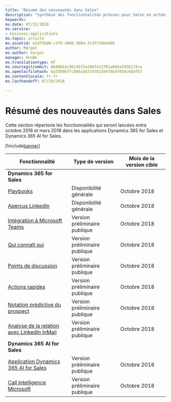 ```yaml
---
title: "Résumé des nouveautés dans Sales"
description: "Synthèse des fonctionnalités prévues pour Sales en octobre 2018"
keywords: 
ms.date: 07/22/2018
ms.service:
- business-applications
ms.topic: article
ms.assetid: e1df5b00-c3f0-d808-3804-3c4f758b8406
author: MargoC
ms.author: margoc
manager: AnnBe
ms.translationtype: HT
ms.sourcegitcommit: 0b40bb3c98145f5a260f412701a884a5936174ce
ms.openlocfilehash: 6a3589b7fc806a16724781b94f9bdf059c9dafb7
ms.contentlocale: fr-fr
ms.lasthandoff: 07/18/2018

---
```


# <a name="summary-of-whats-new-in-sales"></a>Résumé des nouveautés dans Sales

Cette section répertorie les fonctionnalités qui seront lancées entre octobre 2018 et mars 2019 dans les applications Dynamics 365 for Sales et Dynamics 365 AI for Sales. 

[!include[banner](../../includes/banner.md)]

| Fonctionnalité                                                              | Type de version   | Mois de la version cible |
|----------------------------------------------------------------------|----------------|----------------------|
| **Dynamics 365 for Sales**                                                                                                    | 
| [Playbooks](empower-sellers-with-playbooks.md)                       | Disponibilité générale             | Octobre 2018          |
| [Aperçus LinkedIn](linkedin-insights.md)                          | Disponibilité générale           | Octobre 2018          |
| [Intégration à Microsoft Teams](collaborate-with-microsoft-teams.md) | Version préliminaire publique | Octobre 2018          |
| [Qui connaît qui](who-knows-whom.md)                          | Version préliminaire publique          | Octobre 2018          |
| [Points de discussion](talking-points.md)                          | Version préliminaire publique          | Octobre 2018          |
| [Actions rapides](quick-actions.md)                          | Version préliminaire publique          | Octobre 2018          |
| [Notation prédictive du prospect](predictive-lead-scoring.md)                          | Version préliminaire publique          | Octobre 2018          |
| [Analyse de la relation avec LinkedIn InMail](relationship-analytics-with-linkedin-inmail.md) | Version préliminaire publique | Octobre 2018 |
| **Dynamics 365 AI for Sales**                                                                                           |
| [Application Dynamics 365 AI for Sales](dynamics-365-ai-sales-app.md)     | Version préliminaire publique  | Octobre 2018            |
| [Call Intelligence Microsoft](call-intelligence-sales-app.md)     | Version préliminaire publique  | Octobre 2018            |



